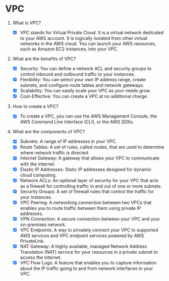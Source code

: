 # VPC

1. What is VPC?

   - [x] VPC stands for Virtual Private Cloud. It is a virtual network dedicated to your AWS account. It is logically isolated from other virtual networks in the AWS cloud. You can launch your AWS resources, such as Amazon EC2 instances, into your VPC.

2. What are the benefits of VPC?

   - [x] Security: You can define a network ACL and security groups to control inbound and outbound traffic to your instances.
   - [x] Flexibility: You can select your own IP address range, create subnets, and configure route tables and network gateways.
   - [x] Scalability: You can easily scale your VPC as your needs grow.
   - [x] Cost-Effective: You can create a VPC at no additional charge.

3. How to create a VPC?

   - [x] To create a VPC, you can use the AWS Management Console, the AWS Command Line Interface (CLI), or the AWS SDKs.

4. What are the components of VPC?
   - [x] Subnets: A range of IP addresses in your VPC.
   - [x] Route Tables: A set of rules, called routes, that are used to determine where network traffic is directed.
   - [x] Internet Gateway: A gateway that allows your VPC to communicate with the internet.
   - [x] Elastic IP Addresses: Static IP addresses designed for dynamic cloud computing.
   - [x] Network ACLs: An optional layer of security for your VPC that acts as a firewall for controlling traffic in and out of one or more subnets.
   - [x] Security Groups: A set of firewall rules that control the traffic for your instances.
   - [x] VPC Peering: A networking connection between two VPCs that enables you to route traffic between them using private IP addresses.
   - [x] VPN Connection: A secure connection between your VPC and your on-premises network.
   - [x] VPC Endpoints: A way to privately connect your VPC to supported AWS services and VPC endpoint services powered by AWS PrivateLink.
   - [x] NAT Gateway: A highly available, managed Network Address Translation (NAT) service for your resources in a private subnet to access the internet.
   - [x] VPC Flow Logs: A feature that enables you to capture information about the IP traffic going to and from network interfaces in your VPC.
